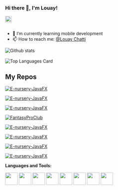 ### Hi there 👋, I'm Louay!

<a href="https://www.linkedin.com/in/louay-chatti/">
  <img align="left" alt="Louay Chatti | Large" width="21px" src="https://raw.githubusercontent.com/louay47/louay47/main/assets/LinkedIn_logo_initials.png"/>
</a>

<br />
<br />

- 🌱 I’m currently learning mobile development
- 📫 How to reach me: <a href="https://www.linkedin.com/in/louay-chatti/">@Louay Chatti</a> 


![Github stats](https://github-readme-stats.vercel.app/api?username=louay47&theme=highcontrast&show_icons=true&count_private=true)<br />
<br />
![Top Languages Card](https://github-readme-stats.vercel.app/api/top-langs/?username=louay47&layout=compact)

## My Repos

[![E-nursery-JavaFX](https://github-readme-stats.vercel.app/api/pin/?username=louay47&repo=Red-button-android&show_owner=true)](https://github.com/louay47/Red-button)

[![E-nursery-JavaFX](https://github-readme-stats.vercel.app/api/pin/?username=louay47&repo=Esprit-Indoor-android&show_owner=true)](https://github.com/louay47/Esprit-Indoor-android)

[![E-nursery-JavaFX](https://github-readme-stats.vercel.app/api/pin/?username=louay47&repo=EspritIndoor-backEnd&show_owner=true)](https://github.com/louay47/EspritIndoor-backEnd)

[![FantasyProClub](https://github-readme-stats.vercel.app/api/pin/?username=louay47&repo=FantasyProClub&show_owner=true)](https://github.com/louay47/FantasyProClub)

[![E-nursery-JavaFX](https://github-readme-stats.vercel.app/api/pin/?username=louay47&repo=E-nursery-JavaFX&show_owner=true)](https://github.com/louay47/E-nursery-JavaFX)

[![E-nursery-JavaFX](https://github-readme-stats.vercel.app/api/pin/?username=louay47&repo=Device-user&show_owner=true)](https://github.com/louay47/Device-user)

[![E-nursery-JavaFX](https://github-readme-stats.vercel.app/api/pin/?username=louay47&repo=Epodia&show_owner=true)](https://github.com/louay47/Epodia)

[![E-nursery-JavaFX](https://github-readme-stats.vercel.app/api/pin/?username=louay47&repo=SensorSimulator&show_owner=true)](https://github.com/louay47/SensorSimulator)




**Languages and Tools:**  

<code><img height="40" src="https://raw.githubusercontent.com/louay47/louay47/main/assets/java.png"></code>
<code><img height="40" src="https://raw.githubusercontent.com/louay47/louay47/main/assets/android.png"></code>
<code><img height="40" src="https://raw.githubusercontent.com/louay47/louay47/main/assets/angular.png"></code>
<code><img height="40" src="https://raw.githubusercontent.com/louay47/louay47/main/assets/flutter.png"></code> 
<code><img height="40" src="https://raw.githubusercontent.com/louay47/louay47/main/assets/c (1).png"></code> 
<code><img height="40" src="https://raw.githubusercontent.com/shinokada/shinokada/master/assets/javascript.png"></code>
<code><img height="40" src="https://raw.githubusercontent.com/shinokada/shinokada/master/assets/php.png"></code>
<code><img height="40" src="https://raw.githubusercontent.com/shinokada/shinokada/master/assets/visual-studio-code.png"></code>

